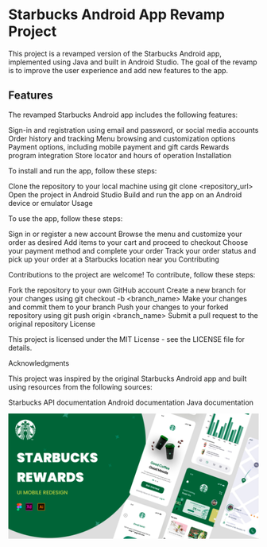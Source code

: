 <h1>Starbucks Android App Revamp Project</h1>

This project is a revamped version of the Starbucks Android app, implemented using Java and built in Android Studio. The goal of the revamp is to improve the user experience and add new features to the app.

<h2>Features</h2>

The revamped Starbucks Android app includes the following features:

Sign-in and registration using email and password, or social media accounts
Order history and tracking
Menu browsing and customization options
Payment options, including mobile payment and gift cards
Rewards program integration
Store locator and hours of operation
Installation

To install and run the app, follow these steps:

Clone the repository to your local machine using git clone <repository_url>
Open the project in Android Studio
Build and run the app on an Android device or emulator
Usage

To use the app, follow these steps:

Sign in or register a new account
Browse the menu and customize your order as desired
Add items to your cart and proceed to checkout
Choose your payment method and complete your order
Track your order status and pick up your order at a Starbucks location near you
Contributing

Contributions to the project are welcome! To contribute, follow these steps:

Fork the repository to your own GitHub account
Create a new branch for your changes using git checkout -b <branch_name>
Make your changes and commit them to your branch
Push your changes to your forked repository using git push origin <branch_name>
Submit a pull request to the original repository
License

This project is licensed under the MIT License - see the LICENSE file for details.

Acknowledgments

This project was inspired by the original Starbucks Android app and built using resources from the following sources:

Starbucks API documentation
Android documentation
Java documentation


![A picture of the strabucks app](https://github.com/Thet9354/Starbucks-Android-App/blob/aff773a6c75bb6eef8c225ada236df81ec0238f2/app/src/main/res/drawable/cover.png)


